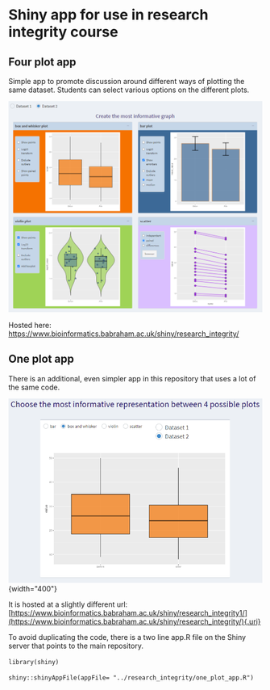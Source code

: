 # Shiny app for use in research integrity course

## Four plot app

Simple app to promote discussion around different ways of plotting the same dataset. Students can select various options on the different plots.

![App screenshot](img/screenshot_whole_app.PNG)

Hosted here: <https://www.bioinformatics.babraham.ac.uk/shiny/research_integrity/>

## One plot app

There is an additional, even simpler app in this repository that uses a lot of the same code.

![one plot app](img/screenshot_oneplot_app.PNG){width="400"}

It is hosted at a slightly different url: [https://www.bioinformatics.babraham.ac.uk/shiny/research_integrity1/](https://www.bioinformatics.babraham.ac.uk/shiny/research_integrity/){.uri}

To avoid duplicating the code, there is a two line app.R file on the Shiny server that points to the main repository.

`library(shiny)`

`shiny::shinyAppFile(appFile= "../research_integrity/one_plot_app.R")`
